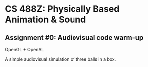 # CS 488Z: Physically Based Animation & Sound

## Assignment #0: Audiovisual code warm-up

OpenGL + OpenAL

A simple audiovisual simulation of three balls in a box. 